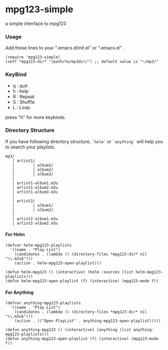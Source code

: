 # mpg123-simple
a simple interface to mpg123

### Usage
Add these lines to your ".emacs.d/init.el" or ".emacs.el" .
```
(require 'mpg123-simple)
(setf *mpg123-dir* "/path/to/mp3dir/") ;; default value is "~/mp3/"
```

### KeyBind

- q : quit
- h : help
- R : Repeat
- S : Shuffle
- L : Loop 

press "h" for more keybinds.

### Directory Structure 
If you have following directory structure, `` `helm` `` or `` `anything` `` will help you to search your playlists.

    mp3/
       | artist1/
       |        | album1/
       |        | album2/
       |        | album3/
       |
       | artist1-album1.m3u
       | artist1-album2.m3u
       | artist1-album3.m3u
       |
       | artist2/
       |        | album1/
       |        | album2/
       |
       | artist2-album1.m3u
       | artist2-album2.m3u

#### For Helm
```
(defvar helm-mpg123-playlists
  '((name . "Play List")
    (candidates . (lambda () (directory-files *mpg123-dir* nil "\\.m3u$")))
    (action . helm-mpg123-open-playlist)))

(defun helm-mpg123 () (interactive) (helm :sources (list helm-mpg123-playlists)))
(defun helm-mpg123-open-playlist (f) (interactive) (mpg123-mode f))
```

#### For Anything
```
(defvar anything-mpg123-playlists
  '((name . "Play List")
    (candidates . (lambda () (directory-files *mpg123-dir* nil "\\.m3u$")))
    (action . (("Open PlayList" . anything-mpg123-open-playlist)))))

(defun anything-mpg123 () (interactive) (anything (list anything-mpg123-playlists)))
(defun anything-mpg123-open-playlist (f) (interactive) (mpg123-mode f))
```

